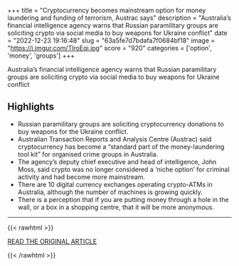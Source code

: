 +++
title = "Cryptocurrency becomes mainstream option for money laundering and funding of terrorism, Austrac says"
description = "Australia’s financial intelligence agency warns that Russian paramilitary groups are soliciting crypto via social media to buy weapons for Ukraine conflict"
date = "2022-12-23 19:16:48"
slug = "63a5fe7d7bdafa7f0684bf18"
image = "https://i.imgur.com/TlroEqi.jpg"
score = "920"
categories = ['option', 'money', 'groups']
+++

Australia’s financial intelligence agency warns that Russian paramilitary groups are soliciting crypto via social media to buy weapons for Ukraine conflict

## Highlights

- Russian paramilitary groups are soliciting cryptocurrency donations to buy weapons for the Ukraine conflict.
- Australian Transaction Reports and Analysis Centre (Austrac) said cryptocurrency has become a “standard part of the money-laundering tool kit” for organised crime groups in Australia.
- The agency’s deputy chief executive and head of intelligence, John Moss, said crypto was no longer considered a ‘niche option’ for criminal activity and had become more mainstream.
- There are 10 digital currency exchanges operating crypto-ATMs in Australia, although the number of machines is growing quickly.
- There is a perception that if you are putting money through a hole in the wall, or a box in a shopping centre, that it will be more anonymous.

---

{{< rawhtml >}}
  <p class="article-category">
    <a target="_blank" href="https://www.theguardian.com/australia-news/2022/dec/23/cryptocurrency-becomes-mainstream-option-for-money-laundering-and-funding-of-terrorism-austrac-says">READ THE ORIGINAL ARTICLE</a>
  </p>
{{< /rawhtml >}}
